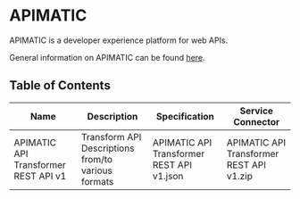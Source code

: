 # APIMATIC

APIMATIC is a developer experience platform for web APIs.

General information on APIMATIC can be found [here](https://www.apimatic.io/).

## Table of Contents

| Name  | Description | Specification | Service Connector |
| ------------- | ------------- | ------------- | ------------- |
| APIMATIC API Transformer REST API v1  | Transform API Descriptions from/to various formats |  APIMATIC API Transformer REST API v1.json | APIMATIC API Transformer REST API v1.zip |

